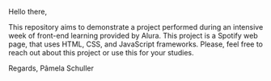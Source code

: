Hello there, 

This repository aims to demonstrate a project performed during an intensive week of front-end learning provided by Alura. 
This project is a Spotify web page, that uses HTML, CSS, and JavaScript frameworks. 
Please, feel free to reach out about this project or use this for your studies. 

Regards, 
Pâmela Schuller
